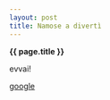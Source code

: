 ```yaml
---
layout: post
title: Namose a divertì
---
```


**{{ page.title }}**

evvai!

[google](http://www.google.it)
